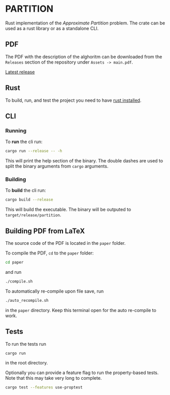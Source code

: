 # PARTITION 

Rust implementation of the _Approximate Partition_ problem. The crate can be used as a rust library or as a standalone CLI. 

## PDF 
The PDF with the description of the alghoritm can be downloaded from the `Releases` section of the repository under `Assets -> main.pdf`. 

[Latest release](https://github.com/piniom/partition/releases/latest)
## Rust

To build, run, and test the project you need to have [rust installed](https://www.rust-lang.org/tools/install).

## CLI

### Running

To __run__ the cli run:
```bash
cargo run --release -- -h
```
This will print the help section of the binary. The double dashes are used to split the binary arguments from `cargo` arguments.

### Building

To __build__ the cli run:
```bash
cargo build --release
```
This will build the executable. The binary will be outputed to `target/release/partition`.

## Building PDF from LaTeX

The source code of the PDF is located in the `paper` folder.

To compile the PDF, `cd` to the `paper` folder:
```bash
cd paper
```
and run
```bash
./compile.sh
```

To automatically re-compile upon file save, run
```bash
./auto_recompile.sh
```
in the ```paper``` directory. Keep this terminal open for the auto re-compile to work.


## Tests

To run the tests run
```bash
cargo run
```
in the root directory.

Optionally you can provide a feature flag to run the property-based tests. Note that this may take very long to complete.

```bash
cargo test --features use-proptest
```

